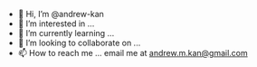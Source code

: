 - 👋 Hi, I’m @andrew-kan
- 👀 I’m interested in ... 
- 🌱 I’m currently learning ...
- 💞️ I’m looking to collaborate on ...
- 📫 How to reach me ... email me at andrew.m.kan@gmail.com

<!---
andrew-kan/andrew-kan is a ✨ special ✨ repository because its `README.md` (this file) appears on your GitHub profile.
You can click the Preview link to take a look at your changes.
--->
